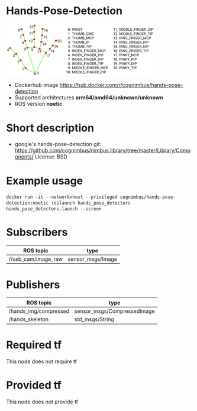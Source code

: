# Hands-Pose-Detection

<img src="./hands-pose-detection/hand_landmarks.png" alt="hands-pose-detection" width="400"/>

* Dockerhub image https://hub.docker.com/r/cognimbus/hands-pose-detection
* Supported architectures <b>arm64/amd64/unknown/unknown</b>
* ROS version <b>noetic</b>

# Short description
* google's hands-pose-detection
git: https://github.com/cognimbus/nimbus.library/tree/master/Library/Components/
License: BSD

# Example usage
```
docker run -it --network=host --privileged cognimbus/hands-pose-detection:noetic roslaunch hands_pose_detectors hands_pose_detectors.launch --screen
```

# Subscribers
ROS topic | type
--- | ---
//usb_cam/image_raw | sensor_msgs/Image


# Publishers
ROS topic | type
--- | ---
/hands_img/compressed | sensor_msgs/CompressedImage
/hands_skeleton | std_msgs/String


# Required tf
This node does not require tf


# Provided tf
This node does not provide tf


